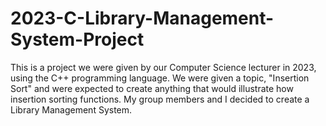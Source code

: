 # 2023-C-Library-Management-System-Project
This is a project we were given by our Computer Science lecturer in 2023, using the C++ programming language. We were given a topic, "Insertion Sort" and were expected to create anything that would illustrate how insertion sorting functions. My group members and I decided to create a Library Management System. 
